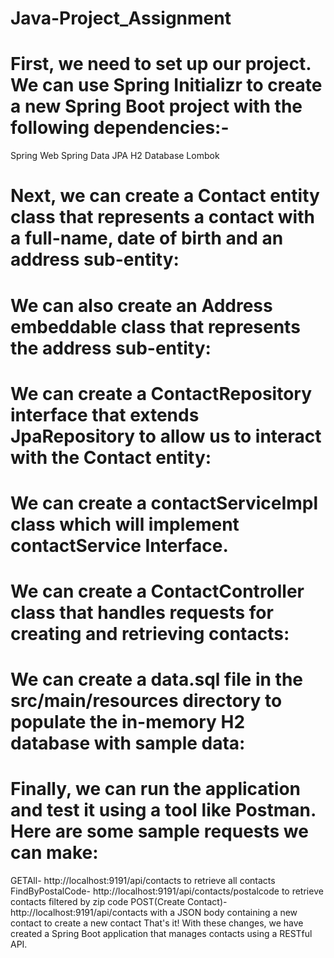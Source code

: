 # Java-Project_Assignment
# First, we need to set up our project. We can use Spring Initializr to create a new Spring Boot project with the following dependencies:-
Spring Web
Spring Data JPA
H2 Database
Lombok
# Next, we can create a Contact entity class that represents a contact with a full-name, date of birth and an address sub-entity:
# We can also create an Address embeddable class that represents the address sub-entity:
# We can create a ContactRepository interface that extends JpaRepository to allow us to interact with the Contact entity:
# We can create a contactServiceImpl class which will implement  contactService Interface.
# We can create a ContactController class that handles requests for creating and retrieving contacts:
# We can create a data.sql file in the src/main/resources directory to populate the in-memory H2 database with sample data:
# Finally, we can run the application and test it using a tool like Postman. Here are some sample requests we can make:
GETAll- http://localhost:9191/api/contacts to retrieve all contacts
FindByPostalCode- http://localhost:9191/api/contacts/postalcode to retrieve contacts filtered by zip code
POST(Create Contact)- http://localhost:9191/api/contacts with a JSON body containing a new contact to create a new contact
That's it! With these changes, we have created a Spring Boot application that manages contacts using a RESTful API.
